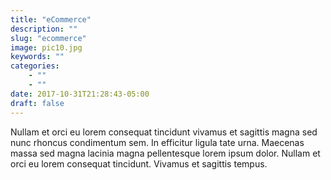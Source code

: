 ```yaml
---
title: "eCommerce"
description: ""
slug: "ecommerce"
image: pic10.jpg
keywords: ""
categories:
    - ""
    - ""
date: 2017-10-31T21:28:43-05:00
draft: false
---
```


Nullam et orci eu lorem consequat tincidunt vivamus et sagittis magna sed nunc rhoncus condimentum sem. In efficitur ligula tate urna. Maecenas massa sed magna lacinia magna pellentesque lorem ipsum dolor. Nullam et orci eu lorem consequat tincidunt. Vivamus et sagittis tempus.

